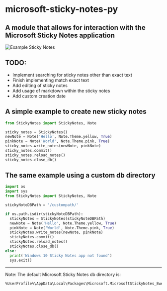 # microsoft-sticky-notes-py
## A module that allows for interaction with the Microsoft Sticky Notes application
![Example Sticky Notes](https://i.imgur.com/I9YW2sf.png)


## TODO:
- Implement searching for sticky notes other than exact text
- Finish implementing match exact text
- Add editing of sticky notes
- Add usage of markdown within the sticky notes
- Add custom creation date

## A simple example to create new sticky notes
```py
from StickyNotes import StickyNotes, Note

sticky_notes = StickyNotes()
newNote = Note('Hello', Note.Theme.yellow, True)
pinkNote = Note('World', Note.Theme.pink, True)
sticky_notes.write_notes(newNote, pinkNote)
sticky_notes.commit()
sticky_notes.reload_notes()
sticky_notes.close_db()
```

## The same example using a custom db directory
```py
import os
import sys
from StickyNotes import StickyNotes, Note

stickyNoteDBPath = '/custompath/'

if os.path.isdir(stickyNoteDBPath):
  stickyNotes = StickyNotes(stickyNoteDBPath)
  newNote = Note('Hello', Note.Theme.yellow, True)
  pinkNote = Note('World', Note.Theme.pink, True)
  stickyNotes.write_notes(newNote, pinkNote)
  stickyNotes.commit()
  stickyNotes.reload_notes()
  stickyNotes.close_db()
else:
  print('Windows 10 Sticky Notes app not found')
  sys.exit()
```
---
Note: The default Microsoft Sticky Notes db directory is:
```
%UserProfile%\AppData\Local\Packages\Microsoft.MicrosoftStickyNotes_8wekyb3d8bbwe\LocalState\
```
